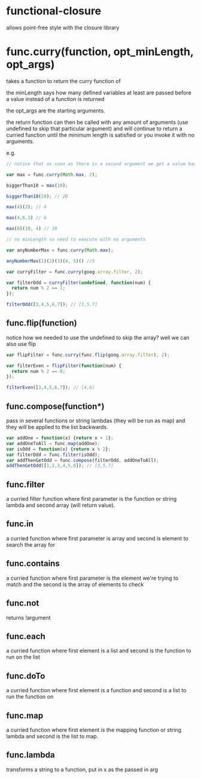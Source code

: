 functional-closure
==================

allows point-free style with the closure library

# func.curry(function, opt_minLength, opt_args) ##

takes a function to return the curry function of

the minLength says how many defined variables at least are passed before a value instead of a function is returned

the opt_args are the starting arguments.

the return function can then be called with any amount of arguments (use undefined to skip that particular argument) and will continue to return a curried function until the minimum length is satisfied or you invoke it with no arguments.

e.g.

```javascript
// notice that as soon as there is a second argument we get a value back

var max = func.curry(Math.max, 2);

biggerThan10 = max(10);

biggerThan10(20); // 20

max(4)(2); // 4

max(4,6,3) // 6

max(8)(10, 4) // 10

// no minLength so need to execute with no arguments

var anyNumberMax = func.curry(Math.max);

anyNumberMax(1)(2)(3)(4, 5)() //5

var curryFilter = func.curry(goog.array.filter, 2);

var filterOdd = curryFilter(undefined, function(num) {
  return num % 2 == 1;
});

filterOdd([3,4,5,6,7]); // [3,5,7]
```

## func.flip(function) ##

notice how we needed to use the undefined to skip the array? well we can also use flip

```javascript
var flipFilter = func.curry(func.flip(goog.array.filter), 2);

var filterEven = flipFilter(function(num) {
  return num % 2 == 0;
});

filterEven([3,4,5,6,7]); // [4,6]
```

## func.compose(function*) ##

pass in several functions or string lambdas (they will be run as map) and they will be applied to the list
backwards.

```javascript
var addOne = function(x) {return x + 1};
var addOneToAll = func.map(addOne);
var isOdd = function(x) {return x % 2};
var filterOdd = func.filter(isOdd);
var addThenGetOdd = func.compose(filterOdd, addOneToAll);
addThenGetOdd([1,2,3,4,5,6]); // [3,5,7]
```

## func.filter ##

a curried filter function where first parameter is the function or
string lambda and
second array (will return value).

## func.in ##

a curried function where first parameter is array and second is element to
search the array for

## func.contains ##

a curried function where first parameter is the element we're trying to
match and the second is the array of elements to check

## func.not ##

returns !argument

## func.each ##

a curried function where first element is a list and second is the function to run on the list

## func.doTo ##

a curried function where first element is a function and second is a list to run the function on

## func.map ##

a curried function where first element is the mapping function or string lambda and second is the list to map.

## func.lambda ##

transforms a string to a function, put in x as the passed in arg

